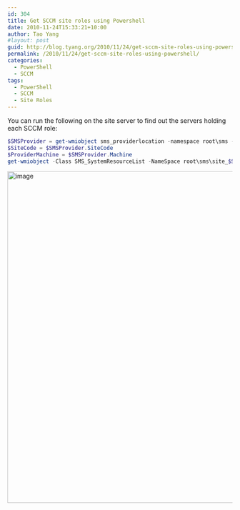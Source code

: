 ```yaml
---
id: 304
title: Get SCCM site roles using Powershell
date: 2010-11-24T15:33:21+10:00
author: Tao Yang
#layout: post
guid: http://blog.tyang.org/2010/11/24/get-sccm-site-roles-using-powershell/
permalink: /2010/11/24/get-sccm-site-roles-using-powershell/
categories:
  - PowerShell
  - SCCM
tags:
  - PowerShell
  - SCCM
  - Site Roles
---
```

You can run the following on the site server to find out the servers holding each SCCM role:

```powershell
$SMSProvider = get-wmiobject sms_providerlocation -namespace root\sms -filter "ProviderForLocalSite = True"
$SiteCode = $SMSProvider.SiteCode
$ProviderMachine = $SMSProvider.Machine
get-wmiobject -Class SMS_SystemResourceList -NameSpace root\sms\site_$SiteCode -Computername $ProviderMachine | format-list RoleName,ServerRemoteName,SiteCode
```

<a href="http://blog.tyang.org/wp-content/uploads/2010/11/image1.png"><img style="background-image: none; padding-left: 0px; padding-right: 0px; display: inline; padding-top: 0px; border: 0px;" title="image" src="http://blog.tyang.org/wp-content/uploads/2010/11/image_thumb1.png" border="0" alt="image" width="518" height="743" /></a>
